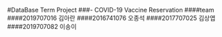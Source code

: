 #DataBase Term Project
###- COVID-19 Vaccine Reservation
####team
####2019707016 김아란
####2016741076 오종석
####2017707025 김상엽
####2019707082 이송이